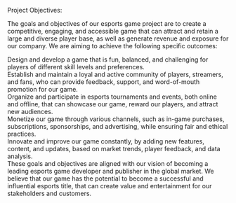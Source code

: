 Project Objectives:


The goals and objectives of our esports game project are to create a competitive, engaging, and accessible game that can attract and retain a large and diverse player base, as well as generate revenue and exposure for our company. We are aiming to achieve the following specific outcomes:

Design and develop a game that is fun, balanced, and challenging for players of different skill levels and preferences.<br>
Establish and maintain a loyal and active community of players, streamers, and fans, who can provide feedback, support, and word-of-mouth promotion for our game.<br>
Organize and participate in esports tournaments and events, both online and offline, that can showcase our game, reward our players, and attract new audiences.<br>
Monetize our game through various channels, such as in-game purchases, subscriptions, sponsorships, and advertising, while ensuring fair and ethical practices.<br>
Innovate and improve our game constantly, by adding new features, content, and updates, based on market trends, player feedback, and data analysis.<br>
These goals and objectives are aligned with our vision of becoming a leading esports game developer and publisher in the global market. We believe that our game has the potential to become a successful and influential esports title, that can create value and entertainment for our stakeholders and customers.